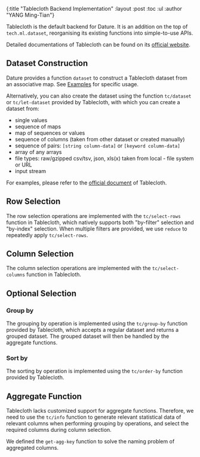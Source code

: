 {:title  "Tablecloth Backend Implementation"
 :layout :post
 :toc :ul
 :author "YANG Ming-Tian"}

Tablecloth is the default backend for Dature. It is an addition on the top of `tech.ml.dataset`, reorganising its existing functions into simple-to-use APIs.

Detailed documentations of Tablecloth can be found on its [official website](https://scicloj.github.io/tablecloth/).

## Dataset Construction

Dature provides a function `dataset` to construct a Tablecloth dataset from an associative map. See [Examples](http://localhost:3000/dature-website/pages-output/examples/) for specific usage.

Alternatively, you can also create the dataset using the function `tc/dataset` or `tc/let-dataset` provided by Tablecloth, with which you can create a dataset from:

- single values
- sequence of maps
- map of sequences or values
- sequence of columns (taken from other dataset or created manually)
- sequence of pairs: `[string column-data]` or `[keyword column-data]`
- array of any arrays
- file types: raw/gzipped csv/tsv, json, xls(x) taken from local - file system or URL
- input stream

For examples, please refer to the [official document](https://scicloj.github.io/tablecloth/#Dataset_creation) of Tablecloth.

## Row Selection

The row selection operations are implemented with the `tc/select-rows` function in Tablecloth, which natively supports both "by-filter" selection and "by-index" selection. When multiple filters are provided, we use `reduce` to repeatedly apply `tc/select-rows`.

## Column Selection

The column selection operations are implemented with the `tc/select-columns` function in Tablecloth.

## Optional Selection

### Group by

The grouping by operation is implemented using the `tc/group-by` function provided by Tablecloth, which accepts a regular dataset and returns a grouped dataset. The grouped dataset will then be handled by the aggregate functions.

### Sort by

The sorting by operation is implemented using the `tc/order-by` function provided by Tablecloth.

## Aggregate Function

Tablecloth lacks customized support for aggregate functions. Therefore, we need to use the `tc/info` function to generate relevant statistical data of relevant columns when performing grouping by operations, and select the required columns during column selection.

We defined the `get-agg-key` function to solve the naming problem of aggregated columns.